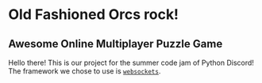 # Old Fashioned Orcs rock!

## Awesome Online Multiplayer Puzzle Game

Hello there! This is our project for the summer code jam of Python Discord!
The framework we chose to use is [`websockets`](https://github.com/aaugustin/websockets).
